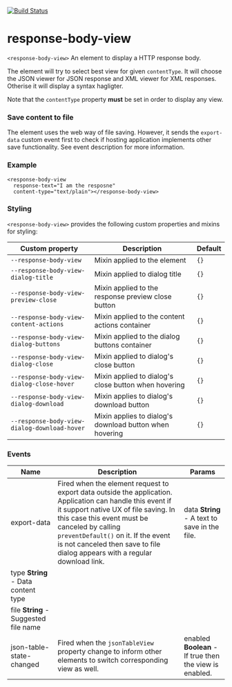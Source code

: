 [![Build Status](https://travis-ci.org/advanced-rest-client/response-body-view.svg?branch=stage)](https://travis-ci.org/advanced-rest-client/response-body-view)  

# response-body-view

`<response-body-view>` An element to display a HTTP response body.

The element will try to select best view for given `contentType`. It will
choose the JSON viewer for JSON response and XML viewer for XML responses.
Otherise it will display a syntax hagligter.

Note that the `contentType` property **must** be set in order to display any
view.

### Save content to file

The element uses the web way of file saving. However, it sends the
`export-data` custom event first to check if hosting application implements
other save functionality. See event description for more information.

### Example
```
<response-body-view
  response-text="I am the resposne"
  content-type="text/plain"></response-body-view>
```

### Styling
`<response-body-view>` provides the following custom properties and mixins for styling:

Custom property | Description | Default
----------------|-------------|----------
`--response-body-view` | Mixin applied to the element | `{}`
`--response-body-view-dialog-title` | Mixin applied to dialog title | `{}`
`--response-body-view-preview-close` | Mixin applied to the response preview close button | `{}`
`--response-body-view-content-actions` | Mixin applied to the content actions container | `{}`
`--response-body-view-dialog-buttons` | Mixin applied to the dialog buttons container | `{}`
`--response-body-view-dialog-close` | Mixin applied to dialog's close button | `{}`
`--response-body-view-dialog-close-hover` | Mixin applied to dialog's close button when hovering | `{}`
`--response-body-view-dialog-download` | Mixin applies to dialog's download button | `{}`
`--response-body-view-dialog-download-hover` | Mixin applies to dialog's download button when hovering | `{}`



### Events
| Name | Description | Params |
| --- | --- | --- |
| export-data | Fired when the element request to export data outside the application.  Application can handle this event if it support native UX of file saving. In this case this event must be canceled by calling `preventDefault()` on it. If the event is not canceled then save to file dialog appears with a regular download link. | data **String** - A text to save in the file. |
type **String** - Data content type |
file **String** - Suggested file name |
| json-table-state-changed | Fired when the `jsonTableView` property change to inform other elements to switch corresponding view as well. | enabled **Boolean** - If true then the view is enabled. |
